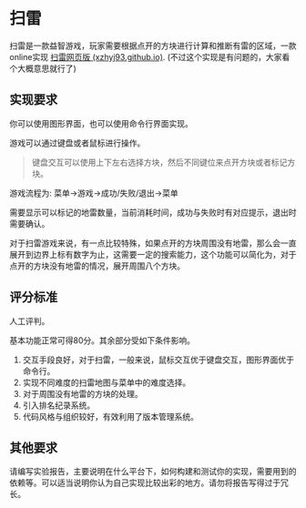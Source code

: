 # 扫雷

扫雷是一款益智游戏，玩家需要根据点开的方块进行计算和推断有雷的区域，一款online实现 [扫雷网页版 (xzhyj93.github.io)](https://xzhyj93.github.io/Mine-Sweep/).
(不过这个实现是有问题的，大家看个大概意思就行了)

## 实现要求

你可以使用图形界面，也可以使用命令行界面实现。

游戏可以通过键盘或者鼠标进行操作。

> 键盘交互可以使用上下左右选择方块，然后不同键位来点开方块或者标记方块。

游戏流程为:
菜单->游戏->成功/失败/退出->菜单

需要显示可以标记的地雷数量，当前消耗时间，成功与失败时有对应提示，退出时需要确认。

对于扫雷游戏来说，有一点比较特殊，如果点开的方块周围没有地雷，那么会一直展开到边界上标有数字为止，这需要一定的搜索能力，这个功能可以简化为，对于点开的方块没有地雷的情况，展开周围八个方块。

## 评分标准

人工评判。

基本功能正常可得80分。其余部分受如下条件影响。

1. 交互手段良好，对于扫雷，一般来说，鼠标交互优于键盘交互，图形界面优于命令行。
2. 实现不同难度的扫雷地图与菜单中的难度选择。
3. 对于周围没有地雷的方块的处理。
4. 引入排名纪录系统。
5. 代码风格与组织较好，有效利用了版本管理系统。

## 其他要求

请编写实验报告，主要说明在什么平台下，如何构建和测试你的实现，需要用到的依赖等。可以适当说明你认为自己实现比较出彩的地方。请勿将报告写得过于冗长。
